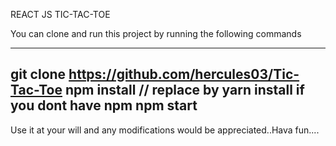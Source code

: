 REACT JS TIC-TAC-TOE

You can clone and run this project by running the following commands

-------------------------------------------------------------
git clone https://github.com/hercules03/Tic-Tac-Toe
npm install // replace by yarn install if you dont have npm
npm start
-------------------------------------------------------------

Use it at your will and any modifications would be appreciated..Hava fun....
